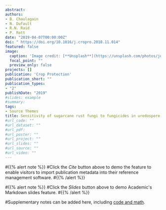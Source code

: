 ```yaml
---
abstract: 
authors:
- B. Chaulagain
- N. Dufault
- R.N. Raid
- P. Rott
date: "2019-04-07T00:00:00Z"
doi: " https://doi.org/10.1016/j.cropro.2018.11.014"
featured: false
image:
  caption: 'Image credit: [**Unsplash**](https://unsplash.com/photos/jdD8gXaTZsc)'
  focal_point: ""
  preview_only: false
projects: []
publication: 'Crop Protection'
publication_short: ""
publication_types:
- "2"
publishDate: "2019"
#slides: example
#summary: 
tags:
- Source Themes
title: Sensitivity of sugarcane rust fungi to fungicides in uredospore germination and detached leaf bioassays
#url_code: ""
#url_dataset: ""
#url_pdf: 
#url_poster: ""
#url_project: ""
#url_slides: ""
#url_source: ""
#url_video: ""
---
```


#{{% alert note %}}
#Click the *Cite* button above to demo the feature to enable visitors to import publication metadata into their reference management software.
#{{% /alert %}}

#{{% alert note %}}
#Click the *Slides* button above to demo Academic's Markdown slides feature.
#{{% /alert %}}

#Supplementary notes can be added here, including [code and math](https://sourcethemes.com/academic/docs/writing-markdown-latex/).
